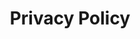 ---
permalink: /privacy
published: true
title: Privacy Policy
nav_exclude: true
redirect_to: http://planter.garden/privacy
---